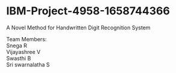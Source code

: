 # IBM-Project-4958-1658744366
A Novel Method for Handwritten Digit Recognition System

Team Members:<br />
Snega R<br />
Vijayashree V<br />
Swasthi B<br />
Sri swarnalatha S<br />
